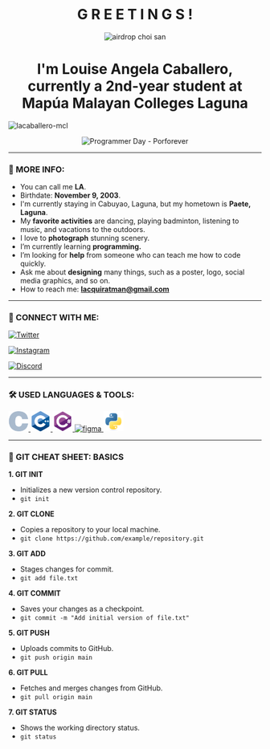 <div align="center">
   <h1 style="margin-top: 0; font-size: 2;">G R E E T I N G S !</h1>

   <img width="800" src="https://raw.githubusercontent.com/lacaballero-mcl/test-repo/main/assets/[YOUR_GIF.gif](https://github-production-user-asset-6210df.s3.amazonaws.com/154694080/292660125-0690ce48-4005-412e-b4e6-4b6eda14ffc9.gif?X-Amz-Algorithm=AWS4-HMAC-SHA256&X-Amz-Credential=AKIAVCODYLSA53PQK4ZA%2F20250807%2Fus-east-1%2Fs3%2Faws4_request&X-Amz-Date=20250807T134208Z&X-Amz-Expires=300&X-Amz-Signature=4fedb1381135a49b38317bdb4608c5efb02577c56fd089cab27e0f99e5c1486f&X-Amz-SignedHeaders=host)" alt="airdrop choi san">

   <h1 align="center" style="font-size: 1.5;">I'm Louise Angela Caballero, currently a 2nd-year student at Mapúa Malayan Colleges Laguna</h1>

   <p align="left"> 
      <img src="https://komarev.com/ghpvc/?username=lacaballero-mcl&label=Profile%20views&color=0e75b6&style=flat" alt="lacaballero-mcl" /> 
   </p>

   <p align="center"> 
      <img width="650" src="https://raw.githubusercontent.com/lacaballero-mcl/test-repo/main/assets/[YOUR_SECOND_GIF.gif](https://github-production-user-asset-6210df.s3.amazonaws.com/154694080/292659969-f75cbb69-2574-41c5-93ad-653b08fec065.gif?X-Amz-Algorithm=AWS4-HMAC-SHA256&X-Amz-Credential=AKIAVCODYLSA53PQK4ZA%2F20250807%2Fus-east-1%2Fs3%2Faws4_request&X-Amz-Date=20250807T134212Z&X-Amz-Expires=300&X-Amz-Signature=d4dfe772db328758fbfa66b31e628a6ded70abcbfeee19c99cf0f5d25113f760&X-Amz-SignedHeaders=host)" alt="Programmer Day - Porforever">
   </p>
</div>

---

### 📌 MORE INFO:

- You can call me **LA**.  
- Birthdate: **November 9, 2003**.  
- I'm currently staying in Cabuyao, Laguna, but my hometown is **Paete, Laguna**.  
- My **favorite activities** are dancing, playing badminton, listening to music, and vacations to the outdoors.  
- I love to **photograph** stunning scenery.  
- I’m currently learning **programming.**  
- I’m looking for **help** from someone who can teach me how to code quickly.  
- Ask me about **designing** many things, such as a poster, logo, social media graphics, and so on.  
- How to reach me: **lacquiratman@gmail.com**  

---

### 📌 CONNECT WITH ME:

<p align="left">
  <a href="https://twitter.com/trsbll" target="blank">
    <img src="https://img.shields.io/twitter/follow/trsbll?logo=twitter&style=for-the-badge" alt="Twitter">
  </a>
</p>

<p align="left">
  <a href="https://www.instagram.com/qrtmnlsngl/" target="_blank">
    <img src="https://img.shields.io/badge/Follow-qrtmnlsngl-%23E4405F?style=for-the-badge&logo=instagram" alt="Instagram">
  </a>
</p>

<p align="left">
  <a href="https://discord.com/users/1708" target="_blank">
    <img src="https://img.shields.io/badge/Discord-ih%231708-%237289DA?style=for-the-badge&logo=discord" alt="Discord">
  </a>
</p>

---

### 🛠 USED LANGUAGES & TOOLS:

<p align="left"> 
  <a href="https://www.cprogramming.com/" target="_blank"> 
    <img src="https://raw.githubusercontent.com/devicons/devicon/master/icons/c/c-original.svg" alt="c" width="40" height="40"/> 
  </a> 
  <a href="https://www.w3schools.com/cpp/" target="_blank"> 
    <img src="https://raw.githubusercontent.com/devicons/devicon/master/icons/cplusplus/cplusplus-original.svg" alt="cplusplus" width="40" height="40"/> 
  </a> 
  <a href="https://www.w3schools.com/cs/" target="_blank"> 
    <img src="https://raw.githubusercontent.com/devicons/devicon/master/icons/csharp/csharp-original.svg" alt="csharp" width="40" height="40"/> 
  </a> 
  <a href="https://www.figma.com/" target="_blank"> 
    <img src="https://www.vectorlogo.zone/logos/figma/figma-icon.svg" alt="figma" width="40" height="40"/> 
  </a> 
  <a href="https://www.python.org" target="_blank"> 
    <img src="https://raw.githubusercontent.com/devicons/devicon/master/icons/python/python-original.svg" alt="python" width="40" height="40"/> 
  </a> 
</p>

---

### 🧠 GIT CHEAT SHEET: BASICS

**1. GIT INIT**  
- Initializes a new version control repository.  
- `git init`  

**2. GIT CLONE**  
- Copies a repository to your local machine.  
- `git clone https://github.com/example/repository.git`  

**3. GIT ADD**  
- Stages changes for commit.  
- `git add file.txt`  

**4. GIT COMMIT**  
- Saves your changes as a checkpoint.  
- `git commit -m "Add initial version of file.txt"`  

**5. GIT PUSH**  
- Uploads commits to GitHub.  
- `git push origin main`  

**6. GIT PULL**  
- Fetches and merges changes from GitHub.  
- `git pull origin main`  

**7. GIT STATUS**  
- Shows the working directory status.  
- `git status`  
